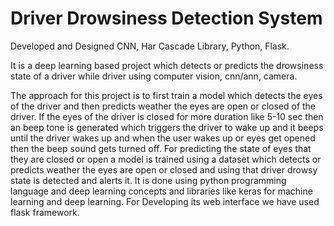 # Driver Drowsiness Detection System
Developed and Designed CNN, Har Cascade Library, Python, Flask.

It is a deep learning based project which detects or predicts the drowsiness state of a driver while driver using computer vision, cnn/ann, camera.

The approach for this project is to first train a model which detects the eyes of the driver and then predicts weather the eyes are open or closed of the driver. If the eyes of the driver is closed for more duration like 5-10 sec then an beep tone is generated which triggers the driver to wake up and it beeps until  the driver wakes up and when the user wakes up or eyes get opened then the beep sound gets turned off.
For predicting the state of eyes that they are closed or open a model is trained using a dataset which detects or predicts weather the eyes are open or closed and using that driver drowsy state is detected and alerts it. It is done using python programming language and deep learning concepts and libraries like keras for machine learning and deep learning. For Developing its web interface we have used flask framework. 
